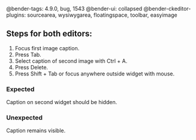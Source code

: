 @bender-tags: 4.9.0, bug, 1543
@bender-ui: collapsed
@bender-ckeditor-plugins: sourcearea, wysiwygarea, floatingspace, toolbar, easyimage

## Steps for both editors:

1. Focus first image caption.
1. Press Tab.
1. Select caption of second image with Ctrl + A.
1. Press Delete.
1. Press Shift + Tab or focus anywhere outside widget with mouse.

### Expected

Caption on second widget should be hidden.

### Unexpected

Caption remains visible.
